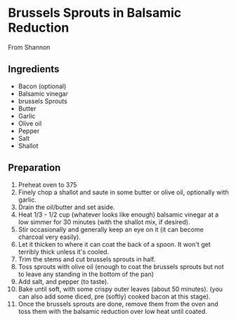 # Brussels Sprouts in Balsamic Reduction

From Shannon

## Ingredients

-  Bacon (optional)
-  Balsamic vinegar
-  brussels Sprouts
-  Butter
-  Garlic
-  Olive oil
-  Pepper
-  Salt
-  Shallot

## Preparation

1. Preheat oven to 375
1. Finely chop a shallot and saute in some butter or olive oil, optionally with garlic.
1. Drain the oil/butter and set aside.
1. Heat 1/3 - 1/2 cup (whatever looks like enough) balsamic vinegar at a low simmer for 30 minutes (with the shallot mix, if desired).
1. Stir occasionally and generally keep an eye on it (it can become charcoal very easily).
1. Let it thicken to where it can coat the back of a spoon. It won't get terribly thick unless it's cooled.
1. Trim the stems and cut brussels sprouts in half.
1. Toss sprouts with olive oil (enough to coat the brussels sprouts but not to leave any standing in the bottom of the pan)
1. Add salt, and pepper (to taste).
1. Bake until soft, with some crispy outer leaves (about 50 minutes). (you can also add some diced, pre (softly) cooked bacon at this stage).
1. Once the brussels sprouts are done, remove them from the oven and toss them with the balsamic reduction over low heat until coated.
